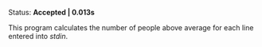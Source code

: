 Status: **Accepted | 0.013s**

This program calculates the number of people above average for each line entered into *stdin*.

